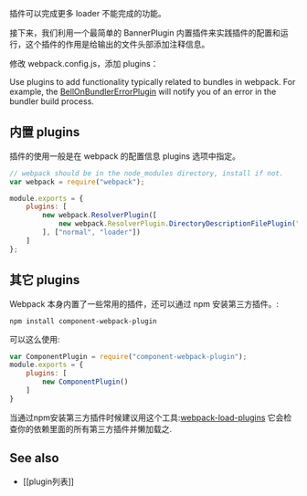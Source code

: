 插件可以完成更多 loader 不能完成的功能。




接下来，我们利用一个最简单的 BannerPlugin 内置插件来实践插件的配置和运行，这个插件的作用是给输出的文件头部添加注释信息。

修改 webpack.config.js，添加 plugins：

Use plugins to add functionality typically related to bundles in webpack.  For example, the [BellOnBundlerErrorPlugin](https://github.com/senotrusov/bell-on-bundler-error-plugin) will notify you of an error in the bundler build process.  

## 内置 plugins

插件的使用一般是在 webpack 的配置信息 plugins 选项中指定。

``` javascript
// webpack should be in the node_modules directory, install if not.
var webpack = require("webpack");

module.exports = {
	plugins: [
		new webpack.ResolverPlugin([
			new webpack.ResolverPlugin.DirectoryDescriptionFilePlugin("bower.json", ["main"])
		], ["normal", "loader"])
	]
};
```

## 其它 plugins


Webpack 本身内置了一些常用的插件，还可以通过 npm 安装第三方插件。:

``` text
npm install component-webpack-plugin
```

可以这么使用:

``` javascript
var ComponentPlugin = require("component-webpack-plugin");
module.exports = {
	plugins: [
		new ComponentPlugin()
	]
}
```

当通过npm安装第三方插件时候建议用这个工具:[webpack-load-plugins](https://www.npmjs.com/package/webpack-load-plugin)
它会检查你的依赖里面的所有第三方插件并懒加载之.

## See also

* [[plugin列表]]